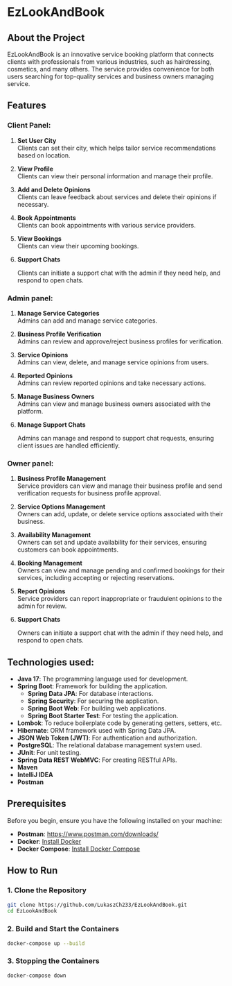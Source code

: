 # EzLookAndBook

## About the Project

EzLookAndBook is an innovative service booking platform that
connects clients with professionals from various industries, such
as hairdressing, cosmetics, and many others. The service provides
convenience for both users searching for top-quality services and
business owners managing service.

## Features

### Client Panel:

1. **Set User City**  
   Clients can set their city, which helps tailor service recommendations based on location.

2. **View Profile**  
   Clients can view their personal information and manage their profile.

3. **Add and Delete Opinions**  
   Clients can leave feedback about services and delete their opinions if necessary.

4. **Book Appointments**  
   Clients can book appointments with various service providers.

5. **View Bookings**  
   Clients can view their upcoming bookings.
6. **Support Chats**

   Clients can initiate a support chat with the admin if they need help, and respond to open chats.


 ### Admin panel:

1. **Manage Service Categories**  
       Admins can add and manage service categories.

2. **Business Profile Verification**  
   Admins can review and approve/reject business profiles for verification.

3. **Service Opinions**  
   Admins can view, delete, and manage service opinions from users.

4. **Reported Opinions**  
   Admins can review reported opinions and take necessary actions.

5. **Manage Business Owners**  
   Admins can view and manage business owners associated with the platform.
6. **Manage Support Chats**

   Admins can manage and respond to support chat requests, ensuring client issues are handled efficiently.
### Owner panel:

1. **Business Profile Management**  
   Service providers can view and manage their business profile and send verification requests for business profile approval.

2. **Service Options Management**  
   Owners can add, update, or delete service options associated with their business.

3. **Availability Management**  
   Owners can set and update availability for their services, ensuring customers can book appointments.

4. **Booking Management**  
   Owners can view and manage pending and confirmed bookings for their services, including accepting or rejecting reservations.

5. **Report Opinions**  
   Service providers can report inappropriate or fraudulent opinions to the admin for review.
6. **Support Chats**

    Owners can initiate a support chat with the admin if they need help, and respond to open chats.

## Technologies used:

- **Java 17**: The programming language used for development.
- **Spring Boot**: Framework for building the application.
    - **Spring Data JPA**: For database interactions.
    - **Spring Security**: For securing the application.
    - **Spring Boot Web**: For building web applications.
    - **Spring Boot Starter Test**: For testing the application.
- **Lombok**: To reduce boilerplate code by generating getters, setters, etc.
- **Hibernate**: ORM framework used with Spring Data JPA.
- **JSON Web Token (JWT)**: For authentication and authorization.
- **PostgreSQL**: The relational database management system used.
- **JUnit**: For unit testing.
- **Spring Data REST WebMVC**: For creating RESTful APIs.
- **Maven**
- **IntelliJ IDEA**
- **Postman**

## Prerequisites

Before you begin, ensure you have the following installed on your machine:

- **Postman**: https://www.postman.com/downloads/
- **Docker**: [Install Docker](https://docs.docker.com/get-docker/)
- **Docker Compose**: [Install Docker Compose](https://docs.docker.com/compose/install/)

## How to Run

### 1. Clone the Repository

```bash
git clone https://github.com/LukaszCh233/EzLookAndBook.git
cd EzLookAndBook
```

### 2. Build and Start the Containers

```bash
docker-compose up --build
```

### 3. Stopping the Containers

```bash
docker-compose down
```